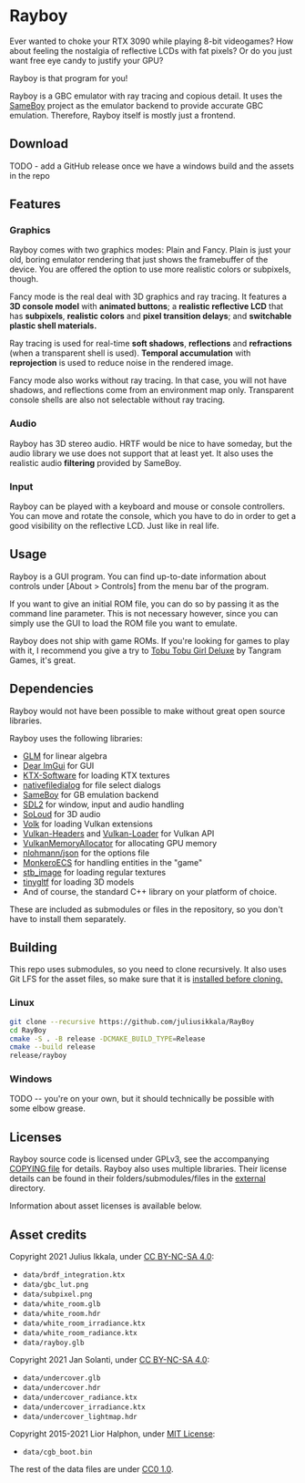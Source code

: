 Rayboy
======

Ever wanted to choke your RTX 3090 while playing 8-bit videogames?
How about feeling the nostalgia of reflective LCDs with fat pixels?
Or do you just want free eye candy to justify your GPU?

Rayboy is that program for you!

Rayboy is a GBC emulator with ray tracing and copious detail. It uses the
[SameBoy](https://github.com/LIJI32/SameBoy) project as the emulator backend to
provide accurate GBC emulation. Therefore, Rayboy itself is mostly just a
frontend.

## Download

TODO - add a GitHub release once we have a windows build and the assets in the
repo

## Features

### Graphics

Rayboy comes with two graphics modes: Plain and Fancy. Plain is just your old,
boring emulator rendering that just shows the framebuffer of the device. You
are offered the option to use more realistic colors or subpixels, though.

Fancy mode is the real deal with 3D graphics and ray tracing. It features a
**3D console model** with **animated buttons**; a **realistic reflective LCD**
that has **subpixels**, **realistic colors** and **pixel transition delays**;
and **switchable plastic shell materials.**

Ray tracing is used for real-time **soft shadows**, **reflections** and
**refractions** (when a transparent shell is used). **Temporal accumulation**
with **reprojection** is used to reduce noise in the rendered image.

Fancy mode also works without ray tracing. In that case, you will not have
shadows, and reflections come from an environment map only. Transparent console
shells are also not selectable without ray tracing.

### Audio

Rayboy has 3D stereo audio. HRTF would be nice to have someday, but the audio
library we use does not support that at least yet. It also uses the realistic
audio **filtering** provided by SameBoy.

### Input

Rayboy can be played with a keyboard and mouse or console controllers. You can
move and rotate the console, which you have to do in order to get a good
visibility on the reflective LCD. Just like in real life.

## Usage

Rayboy is a GUI program. You can find up-to-date information about controls
under [About > Controls] from the menu bar of the program.

If you want to give an initial ROM file, you can do so by passing it as the
command line parameter. This is not necessary however, since you can simply use
the GUI to load the ROM file you want to emulate.

Rayboy does not ship with game ROMs. If you're looking for games to play with it,
I recommend you give a try to [Tobu Tobu Girl Deluxe](https://tangramgames.dk/tobutobugirldx/)
by Tangram Games, it's great.

## Dependencies

Rayboy would not have been possible to make without great open source libraries.

Rayboy uses the following libraries:
- [GLM](https://github.com/g-truc/glm) for linear algebra
- [Dear ImGui](https://github.com/ocornut/imgui) for GUI
- [KTX-Software](https://github.com/KhronosGroup/KTX-Software) for loading KTX textures
- [nativefiledialog](https://github.com/mlabbe/nativefiledialog) for file select dialogs
- [SameBoy](https://github.com/LIJI32/SameBoy) for GB emulation backend
- [SDL2](https://github.com/libsdl-org/SDL) for window, input and audio handling
- [SoLoud](https://github.com/jarikomppa/soloud) for 3D audio
- [Volk](https://github.com/zeux/volk) for loading Vulkan extensions
- [Vulkan-Headers](https://github.com/KhronosGroup/Vulkan-Headers) and
  [Vulkan-Loader](https://github.com/KhronosGroup/Vulkan-Loader) for Vulkan API
- [VulkanMemoryAllocator](https://github.com/GPUOpen-LibrariesAndSDKs/VulkanMemoryAllocator) for allocating GPU memory
- [nlohmann/json](https://github.com/nlohmann/json) for the options file
- [MonkeroECS](https://github.com/juliusikkala/MonkeroECS) for handling entities in the "game"
- [stb\_image](https://github.com/nothings/stb) for loading regular textures
- [tinygltf](https://github.com/syoyo/tinygltf) for loading 3D models
- And of course, the standard C++ library on your platform of choice.

These are included as submodules or files in the repository, so you don't have
to install them separately.

## Building

This repo uses submodules, so you need to clone recursively. It also uses Git
LFS for the asset files, so make sure that it is [installed before cloning.](https://docs.github.com/en/repositories/working-with-files/managing-large-files/installing-git-large-file-storage)

### Linux

```bash
git clone --recursive https://github.com/juliusikkala/RayBoy
cd RayBoy
cmake -S . -B release -DCMAKE_BUILD_TYPE=Release
cmake --build release
release/rayboy
```

### Windows

TODO -- you're on your own, but it should technically be possible with some
elbow grease.

## Licenses

Rayboy source code is licensed under GPLv3, see the accompanying [COPYING
file](COPYING) for details. Rayboy also uses multiple libraries. Their license
details can be found in their folders/submodules/files in the
[external](external) directory.

Information about asset licenses is available below.

## Asset credits

Copyright 2021 Julius Ikkala, under [CC BY-NC-SA 4.0](https://creativecommons.org/licenses/by-nc-sa/4.0/):
* `data/brdf_integration.ktx`
* `data/gbc_lut.png`
* `data/subpixel.png`
* `data/white_room.glb`
* `data/white_room.hdr`
* `data/white_room_irradiance.ktx`
* `data/white_room_radiance.ktx`
* `data/rayboy.glb`

Copyright 2021 Jan Solanti, under [CC BY-NC-SA 4.0](https://creativecommons.org/licenses/by-nc-sa/4.0/):
* `data/undercover.glb`
* `data/undercover.hdr`
* `data/undercover_radiance.ktx`
* `data/undercover_irradiance.ktx`
* `data/undercover_lightmap.hdr`

Copyright 2015-2021 Lior Halphon, under [MIT License](data/LICENSE_cgb_boot_bin):
* `data/cgb_boot.bin`

The rest of the data files are under [CC0 1.0](https://creativecommons.org/publicdomain/zero/1.0/deed.fi).
